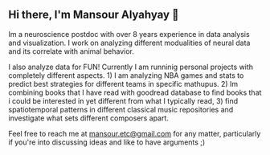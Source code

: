 ## Hi there, I'm Mansour Alyahyay 👋

Im a neuroscience postdoc with over 8 years experience in data analysis and visualization. I work on analyzing different modualities of neural data and its correlate with animal behavior. 

I also analyze data for FUN! Currently I am runninig personal projects with completely different aspects. 1) I am analyzing NBA games and stats to predict best strategies for different teams in specific mathupus. 2) Im combining books that I have read with goodread database to find books that i could be interested in yet different from what I typically read, 3) find spatiotemporal patterns in different classical music repositories and investigate what sets different composers apart. 

Feel free to reach me at mansour.etc@gmail.com for any matter, particularly if you're into discussing ideas and like to have arguments ;) 

<!--
**alyahyma-personal/alyahyma-personal** is a ✨ _special_ ✨ repository because its `README.md` (this file) appears on your GitHub profile.

Here are some ideas to get you started:

- 🔭 I’m currently working on ...
- 🌱 I’m currently learning ...
- 👯 I’m looking to collaborate on ...
- 🤔 I’m looking for help with ...
- 💬 Ask me about ...
- 📫 How to reach me: ...
- 😄 Pronouns: ...
- ⚡ Fun fact: ...
-->
